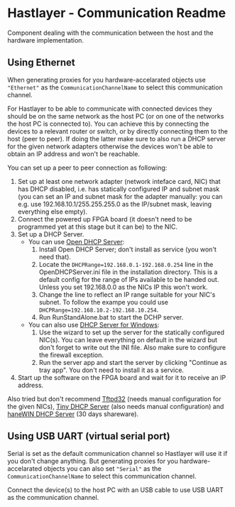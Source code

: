 # Hastlayer - Communication Readme



Component dealing with the communication between the host and the hardware implementation.


## Using Ethernet

When generating proxies for you hardware-accelarated objects use `"Ethernet"` as the `CommunicationChannelName` to select this communication channel.

For Hastlayer to be able to communicate with connected devices they should be on the same network as the host PC (or on one of the networks the host PC is connected to). You can achieve this by connecting the devices to a relevant router or switch, or by directly connecting them to the host (peer to peer). If doing the latter make sure to also run a DHCP server for the given network adapters otherwise the devices won't be able to obtain an IP address and won't be reachable.

You can set up a peer to peer connection as following:

1. Set up at least one network adapter (network inteface card, NIC) that has DHCP disabled, i.e. has statically configured IP and subnet mask (you can set an IP and subnet mask for the adapter manually: you can e.g. use 192.168.10.1/255.255.255.0 as the IP/subnet mask, leaving everything else empty).
2. Connect the powered up FPGA board (it doesn't need to be programmed yet at this stage but it can be) to the NIC.
3. Set up a DHCP Server.
	- You can use [Open DHCP Server](http://dhcpserver.sourceforge.net/):
		1. Install Open DHCP Server; don't install as service (you won't need that).
		2. Locate the `DHCPRange=192.168.0.1-192.168.0.254` line in the OpenDHCPServer.ini file in the installation directory. This is a default config for the range of IPs available to be handed out. Unless you set 192.168.0.0 as the NICs IP this won't work.
		3. Change the line to reflect an IP range suitable for your NIC's subnet. To follow the exampe you could use `DHCPRange=192.168.10.2-192.168.10.254`.
		4. Run RunStandAlone.bat to start the DCHP server.
	- You can also use [DHCP Server for Windows](http://www.dhcpserver.de/):
		1. Use the wizard to set up the server for the statically configured NIC(s). You can leave everything on default in the wizard but don't forget to write out the INI file. Also make sure to configure the firewall exception.
		2. Run the server app and start the server by clicking "Continue as tray app". You don't need to install it as a service.
4. Start up the software on the FPGA board and wait for it to receive an IP address.

Also tried but don't recommend [Tftpd32](http://tftpd32.jounin.net/) (needs manual configuration for the given NICs), [Tiny DHCP Server](http://softcab.com/dhcp-server/index.php) (also needs manual configuration) and [haneWIN DHCP Server](http://www.hanewin.net/dhcp-e.htm) (30 days shareware).


## Using USB UART (virtual serial port)

Serial is set as the default communication channel so Hastlayer will use it if you don't change anything. But generating proxies for you hardware-accelarated objects you can also set `"Serial"` as the `CommunicationChannelName` to select this communication channel.

Connect the device(s) to the host PC with an USB cable to use USB UART as the communication channel.